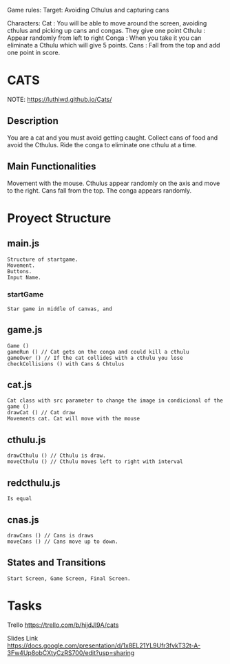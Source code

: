 Game rules:
Target: Avoiding Cthulus and capturing cans

Characters: 
Cat : You will be able to move around the screen, avoiding cthulus and picking up cans and congas. They give one point
Cthulu : Appear randomly from left to right
Conga : When you take it you can eliminate a Cthulu which will give 5 points.
Cans : Fall from the top and add one point in score.
# CATS

NOTE: https://luthiwd.github.io/Cats/

## Description
You are a cat and you must avoid getting caught. Collect cans of food and avoid the Cthulus. Ride the conga to eliminate one cthulu at a time.

## Main Functionalities
Movement with the mouse.
Cthulus appear randomly on the axis and move to the right.
Cans fall from the top.
The conga appears randomly.

# Proyect Structure

## main.js
    Structure of startgame.
    Movement.
    Buttons.
    Input Name.
### startGame
    Star game in middle of canvas, and 
## game.js
    Game ()
    gameRun () // Cat gets on the conga and could kill a cthulu
    gameOver () // If the cat collides with a cthulu you lose
    checkCollisions () with Cans & Chtulus
## cat.js
    Cat class with src parameter to change the image in condicional of the game () 
    drawCat () // Cat draw 
    Movements cat. Cat will move with the mouse
## cthulu.js
    drawCthulu () // Cthulu is draw.
    moveCthulu () // Cthulu moves left to right with interval
## redcthulu.js
    Is equal 
## cnas.js
    drawCans () // Cans is draws
    moveCans () // Cans move up to down.
## States and Transitions
    Start Screen, Game Screen, Final Screen.
# Tasks 

Trello
    https://trello.com/b/hijdJl9A/cats

Slides
Link https://docs.google.com/presentation/d/1x8EL21YL9Ufr3fvkT32t-A-3Fw4Up8obCXtyCzRS700/edit?usp=sharing